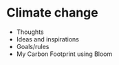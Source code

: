 # Climate change



* Thoughts
* Ideas and inspirations
* Goals/rules
* My Carbon Footprint using Bloom



